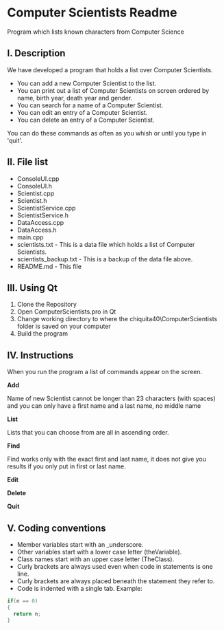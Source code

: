 # Computer Scientists Readme

Program which lists known characters from Computer Science

## I. Description
We have developed a program that holds a list over Computer Scientists.

* You can add a new Computer Scientist to the list. 
* You can print out a list of Computer Scientists on screen ordered by name, birth year, death year and gender.
* You can search for a name of a Computer Scientist.
* You can edit an entry of a Computer Scientist.
* You can delete an entry of a Computer Scientist.

You can do these commands as often as you whish or until you type in 'quit'.

## II. File list
+ ConsoleUI.cpp
+ ConsoleUI.h
+ Scientist.cpp
+ Scientist.h
+ ScientistService.cpp
+ ScientistService.h
+ DataAccess.cpp
+ DataAccess.h
+ main.cpp
+ scientists.txt        -   This is a data file which holds a list of Computer Scientists.
+ scientists_backup.txt        -   This is a backup of the data file above.
+ README.md             -   This file

## III. Using Qt
1. Clone the Repository
2. Open ComputerScientists.pro in Qt
3. Change working directory to where the chiquita40\ComputerScientists folder is saved on your computer
4. Build the program

## IV. Instructions 
When you run the program a list of commands appear on the screen.

**Add**

Name of new Scientist cannot be longer than 23 characters (with spaces) and you can only have a first name and a last name, no middle name

**List**

Lists that you can choose from are all in ascending order.

**Find**

Find works only with the exact first and last name, it does not give you results if you only put in first or last name.

**Edit**



**Delete**




**Quit**

## V. Coding conventions
* Member variables start with an _underscore.
* Other variables start with a lower case letter (theVariable).
* Class names start with an upper case letter (TheClass).
* Curly brackets are always used even when code in statements is one line.
* Curly brackets are always placed beneath the statement they refer to.
* Code is indented with a single tab.
Example:
```c++
if(n == 0)
{
  return n;
}
```
